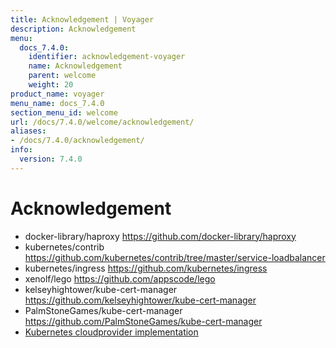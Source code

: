 ```yaml
---
title: Acknowledgement | Voyager
description: Acknowledgement
menu:
  docs_7.4.0:
    identifier: acknowledgement-voyager
    name: Acknowledgement
    parent: welcome
    weight: 20
product_name: voyager
menu_name: docs_7.4.0
section_menu_id: welcome
url: /docs/7.4.0/welcome/acknowledgement/
aliases:
- /docs/7.4.0/acknowledgement/
info:
  version: 7.4.0
---
```


# Acknowledgement

 - docker-library/haproxy https://github.com/docker-library/haproxy
 - kubernetes/contrib https://github.com/kubernetes/contrib/tree/master/service-loadbalancer
 - kubernetes/ingress https://github.com/kubernetes/ingress
 - xenolf/lego https://github.com/appscode/lego
 - kelseyhightower/kube-cert-manager https://github.com/kelseyhightower/kube-cert-manager
 - PalmStoneGames/kube-cert-manager https://github.com/PalmStoneGames/kube-cert-manager
 - [Kubernetes cloudprovider implementation](https://github.com/kubernetes/kubernetes/tree/master/pkg/cloudprovider)
